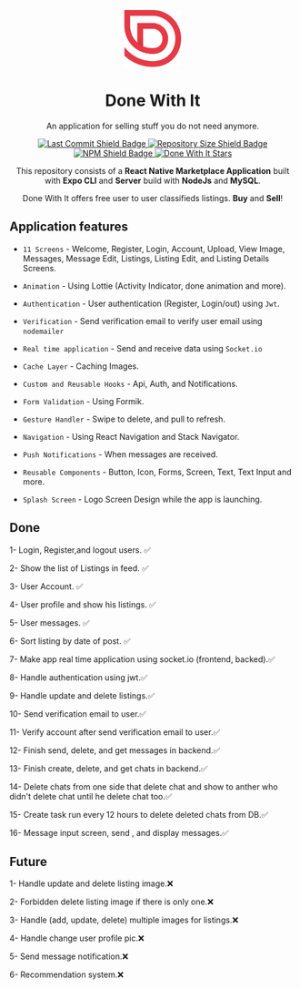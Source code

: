 <p align="center">
    <a href="https://expo.io/@mohamedesssam/projects/donewithit">
        <img src="app/app/assets/logo-red.png" width="100" alt="Done With It Logo"/>
    </a>
    <h1 align="center"> Done With It </h1>
</p>

<p align="center">
    An application for selling stuff you do not need anymore.
</p>

<p align="center">
    <a href="https://github.com/MohamedEsssam/DoneWithIt">
        <img src="https://img.shields.io/github/last-commit/MohamedEsssam/DoneWithIt" alt="Last Commit Shield Badge"/>
    </a>
    <a href="https://github.com/MohamedEsssam/DoneWithIt/archive/master.zip">
        <img src="https://img.shields.io/github/repo-size/MohamedEsssam/DoneWithIt" alt="Repository Size Shield Badge"/>
    </a>
    <a href="https://www.npmjs.com/package/npm">
        <img src="https://img.shields.io/npm/v/npm" alt="NPM Shield Badge"/>
    </a>
    <a href="https://github.com/MohamedEsssam/DoneWithIt/stargazers">
        <img src="https://img.shields.io/github/stars/MohamedEsssam/DoneWithIt?style=social" alt="Done With It Stars" >
    </a>
</p>
<p align="center">
    This repository consists of a <strong>React Native Marketplace Application</strong> built with <strong>Expo CLI</strong> and <strong>Server</Strong> build with <strong>NodeJs</strong> and <strong>MySQL</strong>.
</p>

<p align="center">
    Done With It offers free user to user classifieds listings. <strong>Buy</strong> and <strong>Sell</strong>!
</p>

## Application features

* `11 Screens` - Welcome, Register, Login, Account, Upload, View Image, Messages, Message Edit, Listings, Listing Edit, and Listing Details Screens.

* `Animation` - Using Lottie (Activity Indicator, done animation and more).

* `Authentication` - User authentication (Register, Login/out) using `Jwt`.

* `Verification` - Send verification email to verify user email using `nodemailer `

* `Real time application` - Send and receive data using `Socket.io`

* `Cache Layer` - Caching Images.

* `Custom and Reusable Hooks` - Api, Auth, and Notifications.

* `Form Validation` - Using Formik.

* `Gesture Handler` - Swipe to delete, and pull to refresh.

* `Navigation` - Using React Navigation and Stack Navigator.

* `Push Notifications` - When messages are received.

* `Reusable Components` - Button, Icon, Forms, Screen, Text, Text Input and more.

* `Splash Screen` - Logo Screen Design while the app is launching.

## Done
<p>1- Login, Register,and logout users. ✅</p>
<p>2- Show the list of Listings in feed. ✅</p>
<p>3- User Account. ✅</p>
<p>4- User profile and show his listings. ✅</p>
<p>5- User messages. ✅</p>
<p>6- Sort listing by date of post.  ✅   </p>
<p>7- Make app real time application using socket.io (frontend, backed).✅</p>
<p>8- Handle authentication using jwt.✅ </p>
<p>9- Handle update and delete listings.✅</p>
<p>10- Send verification email to user.✅</p>
<p>11- Verify account after send verification email to user.✅</p>
<p>12- Finish send, delete, and get messages in backend.✅</p>
<p>13- Finish create, delete, and get chats in backend.✅</p>
<p>14-  Delete chats from one side that delete chat and show to anther who didn't delete chat until he delete chat too.✅</p>
<p>15- Create task run every 12 hours to delete deleted chats from DB.✅</p>
<p>16- Message input screen, send , and display messages.✅</p>

## Future

<p>1- Handle update and delete listing image.❌ </p>
<p>2- Forbidden delete listing image if there is only one.❌</p>
<p>3- Handle (add, update, delete) multiple images for listings.❌</p>
<p>4- Handle change user profile pic.❌</p>
<p>5- Send message notification.❌</p>
<p>6- Recommendation system.❌</p>

